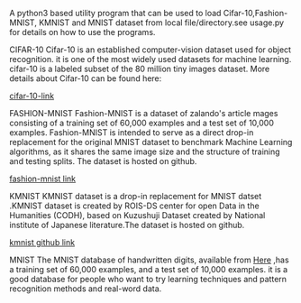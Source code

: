 A python3 based utility program that can be used to
load Cifar-10,Fashion-MNIST, KMNIST and MNIST dataset from local
file/directory.see usage.py for details on how to use the programs.

CIFAR-10
Cifar-10 is an established computer-vision dataset used for object recognition.
it is one of the most widely used datasets for machine learning.
cifar-10 is a labeled subset of the 80 million tiny images dataset. 
More details about Cifar-10 can be found here:

<a href="https://www.cs.toronto.edu/~kriz/cifar.html">cifar-10-link</a>

FASHION-MNIST
Fashion-MNIST is a dataset of zalando's article mages consisting of a training set
of 60,000 examples and a test set of 10,000 examples. Fashion-MNIST is intended to serve as
a direct drop-in replacement for the original MNIST dataset to benchmark Machine Learning algorithms,
as it shares the same image size and the structure of training and testing splits.
The dataset is hosted on github.

<a href="https://github.com/zalandoresearch/fashion-mnist">fashion-mnist link</a>

KMNIST
KMNIST dataset is a drop-in replacement for MNIST datset .KMNIST dataset is created by
ROIS-DS center for open Data in the Humanities (CODH), based on Kuzushuji Dataset created
by National institute of Japanese literature.The dataset is hosted on github.

<a href="https://github.com/rois-codh/kmnist">kmnist github link</a>

MNIST 
The MNIST database of handwritten digits, available from 
<a href="http://yann.lecun.com/exdb/mnist/">Here</a>
,has a training set of 60,000 examples, and a test set of 
10,000 examples. it is a good database for people who want to try
learning techniques and pattern recognition methods and real-word data.
 


